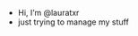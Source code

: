 - Hi, I’m @lauratxr
- just trying to manage my stuff
<!---
lauratxr/lauratxr is a ✨ special ✨ repository because its `README.md` (this file) appears on your GitHub profile.
You can click the Preview link to take a look at your changes.
--->
